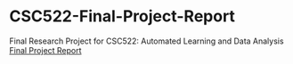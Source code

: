 # CSC522-Final-Project-Report
Final Research Project for CSC522: Automated Learning and Data Analysis  
[Final Project Report](https://github.com/piepielovers/CSC522-Final-Project-Report/blob/main/Classifying%20Data%20Science%20Jobs%20by%20Skill%20Requirements.pdf)
